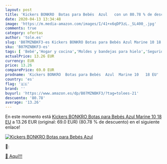 ```yaml
---
layout: post
title: 'Kickers BONKRO  Botas para Bebés  Azul   con un 80.78 % de descuento'
date: 2020-04-13 13:34:48
image: 'https://m.media-amazon.com/images/I/41+x6qDP3zL._SL400_.jpg'
comments: true
category: ofertas
author: 'tole.es'
slug: 'B07MZNBKF3-es Kickers BONKRO Botas para Bebés Azul Marine 10 18 EU'
sku: 'B07MZNBKF3-es'
tags: [ 'Bebé','Hogar y cocina','Moldes y bandejas para hielo','Seguridad','Utensilios de bar','Utensilios de cocina','Vigilabebés','bebés', ]
actualPrice: 13.26 EUR
currency: EUR
price: 13.26
comparePrice: 69.0 EUR
prodname: 'Kickers BONKRO  Botas para Bebés  Azul  Marine 10   18 EU'
country: 'es'
flag: '🇪🇸'
brand: ''
buyurl: 'https://www.amazon.es/dp/B07MZNBKF3/?tag=tolees-21'
descuento: '80.78'
average: '13.26'
---
```


En este momento está [Kickers BONKRO  Botas para Bebés  Azul  Marine 10   18 EU](https://www.amazon.es/dp/B07MZNBKF3/?tag=tolees-21) a 13.26 EUR (original: 69.0 EUR) (80.78 %  de descuento) en el siguiente enlace!

[![Kickers BONKRO  Botas para Bebés  Azul  ](https://m.media-amazon.com/images/I/41+x6qDP3zL._SL400_.jpg)](https://www.amazon.es/dp/B07MZNBKF3/?tag=tolees-21)

🔎:


[🛒 Aquí!!!](https://www.amazon.es/dp/B07MZNBKF3/?tag=tolees-21)
